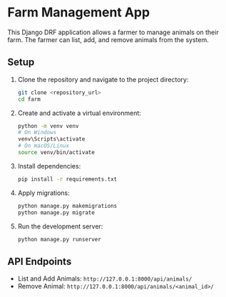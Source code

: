 # Farm Management App

This Django DRF application allows a farmer to manage animals on their farm. The farmer can list, add, and remove animals from the system.

## Setup

1. Clone the repository and navigate to the project directory:

    ```bash
    git clone <repository_url>
    cd farm
    ```

2. Create and activate a virtual environment:

    ```bash
    python -m venv venv
    # On Windows
    venv\Scripts\activate
    # On macOS/Linux
    source venv/bin/activate
    ```

3. Install dependencies:

    ```bash
    pip install -r requirements.txt
    ```

4. Apply migrations:

    ```bash
    python manage.py makemigrations
    python manage.py migrate
    ```

5. Run the development server:

    ```bash
    python manage.py runserver
    ```

## API Endpoints

- List and Add Animals: `http://127.0.0.1:8000/api/animals/`
- Remove Animal: `http://127.0.0.1:8000/api/animals/<animal_id>/`
